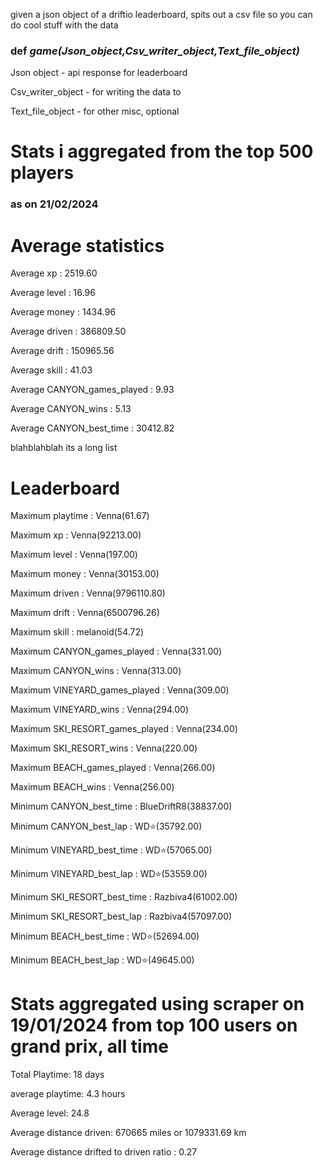 given a json object of a driftio leaderboard, spits out a csv file so you can do cool stuff with the data

### def *game(Json_object,Csv_writer_object,Text_file_object)*

Json object - api response for leaderboard

Csv_writer_object - for writing the data to

Text_file_object - for other misc, optional



# Stats i aggregated from the top 500 players
### as on 21/02/2024

# Average statistics
Average xp : 2519.60

Average level : 16.96

Average money : 1434.96

Average driven : 386809.50

Average drift : 150965.56

Average skill : 41.03

Average CANYON_games_played : 9.93

Average CANYON_wins : 5.13

Average CANYON_best_time : 30412.82

blahblahblah its a long list


# Leaderboard
Maximum playtime : Venna(61.67)

Maximum xp : Venna(92213.00)

Maximum level : Venna(197.00)

Maximum money : Venna(30153.00)

Maximum driven : Venna(9796110.80)

Maximum drift : Venna(6500796.26)

Maximum skill : melanoid(54.72)

Maximum CANYON_games_played : Venna(331.00)

Maximum CANYON_wins : Venna(313.00)

Maximum VINEYARD_games_played : Venna(309.00)

Maximum VINEYARD_wins : Venna(294.00)

Maximum SKI_RESORT_games_played : Venna(234.00)

Maximum SKI_RESORT_wins : Venna(220.00)

Maximum BEACH_games_played : Venna(266.00)

Maximum BEACH_wins : Venna(256.00)

Minimum CANYON_best_time : BlueDriftR8(38837.00)

Minimum CANYON_best_lap : WD⭐️(35792.00)

Minimum VINEYARD_best_time : WD⭐️(57065.00)

Minimum VINEYARD_best_lap : WD⭐️(53559.00)

Minimum SKI_RESORT_best_time : Razbiva4(61002.00)

Minimum SKI_RESORT_best_lap : Razbiva4(57097.00)

Minimum BEACH_best_time : WD⭐️(52694.00)

Minimum BEACH_best_lap : WD⭐️(49645.00)



# Stats aggregated using scraper on 19/01/2024 from top 100 users on grand prix, all time

Total Playtime: 18 days

average playtime: 4.3 hours

Average level: 24.8

Average distance driven: 670665 miles or 1079331.69 km

Average distance drifted to driven ratio : 0.27
